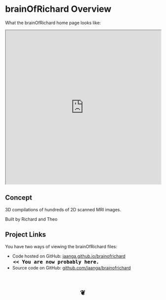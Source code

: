 brainOfRichard Overview
=======================

What the brainOfRichard home page looks like:	
<iframe src="http://jaanga.github.io/brainofrichard/" width=100% height=500px>
There is an `iframe` here. It is not visible when viewed on github.com/jaanga. To view, please go to jaanga.github.io.
</iframe>
	
## Concept
3D compilations of hundreds of 2D scanned MRI images.

Built by Richard and Theo

## Project Links

You have two ways of viewing the brainOfRichard files:  

* Code hosted on GitHub: [jaanga.github.io/brainofrichard]( http://jaanga.github.io/brainofrichard/ "view the files as apps." )  <input value="<< You are now probably here." size=28 style="font:bold 12pt monospace;border-width:0;" >  
* Source code on GitHub: [github.com/jaanga/brainofrichard]( https://github.com/jaanga/brainofrichard/ "View the files as source code." )  <scan style=display:none ><< You are now probably here.</scan>

		
<br>
<center><h2>&#x2766;</h2></center>


